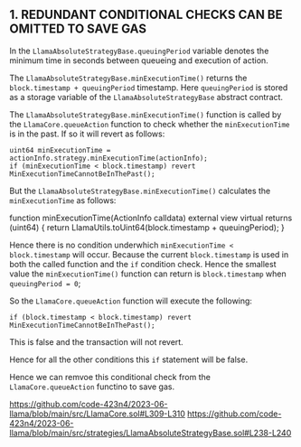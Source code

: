 ## 1. REDUNDANT CONDITIONAL CHECKS CAN BE OMITTED TO SAVE GAS

In the `LlamaAbsoluteStrategyBase.queuingPeriod` variable denotes the minimum time in seconds between queueing and execution of action.

The `LlamaAbsoluteStrategyBase.minExecutionTime()` returns the `block.timestamp + queuingPeriod` timestamp.
Here `queuingPeriod` is stored as a storage variable of the `LlamaAbsoluteStrategyBase` abstract contract.

The `LlamaAbsoluteStrategyBase.minExecutionTime()` function is called by the `LlamaCore.queueAction` function to check whether the `minExecutionTime` is in the past. If so it will revert as follows:

    uint64 minExecutionTime = actionInfo.strategy.minExecutionTime(actionInfo);
    if (minExecutionTime < block.timestamp) revert MinExecutionTimeCannotBeInThePast();

But the `LlamaAbsoluteStrategyBase.minExecutionTime()` calculates the `minExecutionTime` as follows:

  function minExecutionTime(ActionInfo calldata) external view virtual returns (uint64) {
    return LlamaUtils.toUint64(block.timestamp + queuingPeriod);
  }

Hence there is no condition underwhich `minExecutionTime < block.timestamp` will occur. Because the current `block.timestamp` is used in both the called function and the `if` condition check. Hence the smallest value the `minExecutionTime()` function can return is `block.timestamp` when `queuingPeriod = 0`; 

So the `LlamaCore.queueAction` function will execute the following:

    if (block.timestamp < block.timestamp) revert MinExecutionTimeCannotBeInThePast();

This is false and the transaction will not revert. 

Hence for all the other conditions this `if` statement will be false.

Hence we can remvoe this conditional check from the `LlamaCore.queueAction` functino to save gas.

https://github.com/code-423n4/2023-06-llama/blob/main/src/LlamaCore.sol#L309-L310
https://github.com/code-423n4/2023-06-llama/blob/main/src/strategies/LlamaAbsoluteStrategyBase.sol#L238-L240